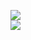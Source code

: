 [![](https://img.shields.io/badge/Made%20With-Github%20Spray-lightgrey.svg?style=for-the-badge&logo=github)](https://github.com/Annihil/github-spray#11898)  
[![](https://i.imgur.com/2DrTn0Z.gif)](https://github.com/Annihil/github-spray)